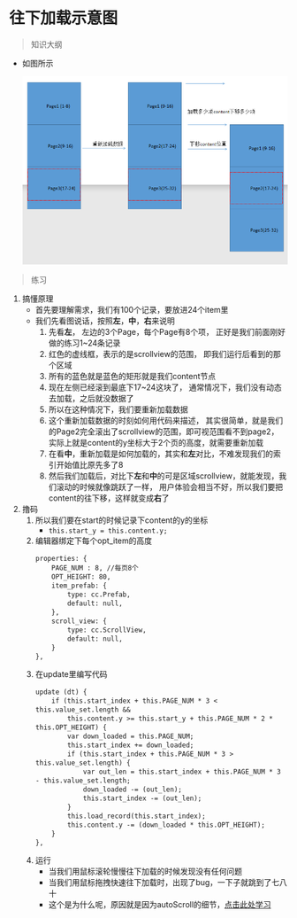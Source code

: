 # 往下加载示意图

> 知识大纲

* 如图所示

    ![](./images/往下加载示意图.jpg)
    
> 练习    
1. 搞懂原理
    * 首先要理解需求，我们有100个记录，要放进24个item里
    * 我们先看图说话，按照**左**，**中**，**右**来说明
        1. 先看**左**， 左边的3个Page，每个Page有8个项，
            正好是我们前面刚好做的练习1~24条记录
        2. 红色的虚线框，表示的是scrollview的范围，
            即我们运行后看到的那个区域
        3. 所有的蓝色就是蓝色的矩形就是我们content节点
        4. 现在左侧已经滚到最底下17~24这块了，
            通常情况下，我们没有动态去加载，之后就没数据了
        5. 所以在这种情况下，我们要重新加载数据
        6. 这个重新加载数据的时刻如何用代码来描述，
            其实很简单，就是我们的Page2完全滚出了scrollview的范围，即可视范围看不到page2，
            实际上就是content的y坐标大于2个页的高度，就需要重新加载
        7. 在看**中**，重新加载是如何加载的，其实和**左**对比，不难发现我们的索引开始值比原先多了8
        8. 然后我们加载后，对比下**左**和**中**的可是区域scrollview，就能发现，我们滚动的时候就像跳跃了一样，
            用户体验会相当不好，所以我们要把content的往下移，这样就变成**右**了
2. 撸码
    1. 所以我们要在start的时候记录下content的y的坐标
        * `this.start_y = this.content.y;` 
    2. 编辑器绑定下每个opt_item的高度
        ```
        properties: {
            PAGE_NUM : 8, //每页8个
            OPT_HEIGHT: 80,
            item_prefab: {
                type: cc.Prefab,
                default: null,
            },
            scroll_view: {
                type: cc.ScrollView,
                default: null,
            }
        },
        ```               
    3. 在update里编写代码 
        ```
        update (dt) {
            if (this.start_index + this.PAGE_NUM * 3 < this.value_set.length &&
                this.content.y >= this.start_y + this.PAGE_NUM * 2 * this.OPT_HEIGHT) { 
                var down_loaded = this.PAGE_NUM;
                this.start_index += down_loaded;
                if (this.start_index + this.PAGE_NUM * 3 > this.value_set.length) {
                    var out_len = this.start_index + this.PAGE_NUM * 3 - this.value_set.length;
                    down_loaded -= (out_len);
                    this.start_index -= (out_len);
                }
                this.load_record(this.start_index);
                this.content.y -= (down_loaded * this.OPT_HEIGHT);
            }
        },
        ``` 
    4. 运行
        * 当我们用鼠标滚轮慢慢往下加载的时候发现没有任何问题
        * 当我们用鼠标拖拽快速往下加载时，出现了bug，一下子就跳到了七八十
        * 这个是为什么呢，原因就是因为autoScroll的细节，[点击此处学习](./04-autoScroll细节.md)                